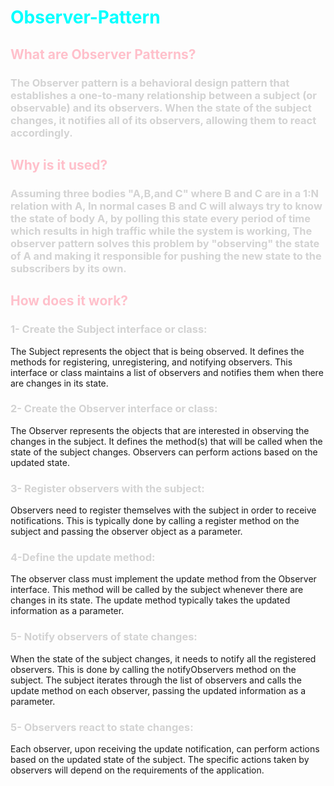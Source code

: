 # <span style = "color:cyan" > Observer-Pattern 

## <span style = "color:pink" >What are Observer Patterns? 

### <span style="color:lightgrey"> The Observer pattern is a behavioral design pattern that establishes a one-to-many relationship between a subject (or observable) and its observers. When the state of the subject changes, it notifies all of its observers, allowing them to react accordingly.

## <span style = "color:pink" >Why is it used?</span>

### <span style="color:lightgrey"> Assuming three bodies "A,B,and C" where B and C are in a 1:N relation with A, In normal cases B and C will always try to know the state of body A, by polling this state every period of time which results in high traffic while the system is working, The observer pattern solves this problem by "observing" the state of A and making it responsible for pushing the new state to the subscribers by its own.

## <span style = "color:pink" > How does it work?

### <span style="color:lightgrey"> 1- Create the Subject interface or class:
The Subject represents the object that is being observed. It defines the methods for registering, unregistering, and notifying observers. This interface or class maintains a list of observers and notifies them when there are changes in its state.

### <span style="color:lightgrey"> 2- Create the Observer interface or class:
The Observer represents the objects that are interested in observing the changes in the subject. It defines the method(s) that will be called when the state of the subject changes. Observers can perform actions based on the updated state.

### <span style="color:lightgrey"> 3- Register observers with the subject:
Observers need to register themselves with the subject in order to receive notifications. This is typically done by calling a register method on the subject and passing the observer object as a parameter.

### <span style="color:lightgrey"> 4-Define the update method:
The observer class must implement the update method from the Observer interface. This method will be called by the subject whenever there are changes in its state. The update method typically takes the updated information as a parameter.

### <span style="color:lightgrey"> 5- Notify observers of state changes:
When the state of the subject changes, it needs to notify all the registered observers. This is done by calling the notifyObservers method on the subject. The subject iterates through the list of observers and calls the update method on each observer, passing the updated information as a parameter.

### <span style="color:lightgrey"> 5- Observers react to state changes:
Each observer, upon receiving the update notification, can perform actions based on the updated state of the subject. The specific actions taken by observers will depend on the requirements of the application.